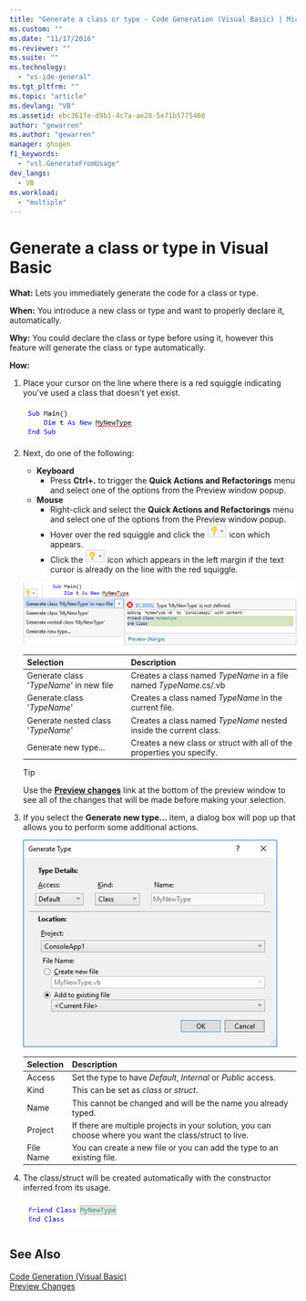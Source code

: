 ```yaml
---
title: "Generate a class or type - Code Generation (Visual Basic) | Microsoft Docs"
ms.custom: ""
ms.date: "11/17/2016"
ms.reviewer: ""
ms.suite: ""
ms.technology: 
  - "vs-ide-general"
ms.tgt_pltfrm: ""
ms.topic: "article"
ms.devlang: "VB"
ms.assetid: ebc361fe-d9b1-4c7a-ae28-5e71b5775460
author: "gewarren"
ms.author: "gewarren"
manager: ghogen
f1_keywords: 
  - "vsl.GenerateFromUsage"
dev_langs: 
  - VB
ms.workload: 
  - "multiple"
---
```


# Generate a class or type in Visual Basic
**What:** Lets you immediately generate the code for a class or type. 

**When:** You introduce a new class or type and want to properly declare it, automatically.  

**Why:** You could declare the class or type before using it, however this feature will generate the class or type automatically. 

**How:**

1. Place your cursor on the line where there is a red squiggle indicating you've used a class that doesn't yet exist.

   ![Highlighted code](media/class-highlight-vb.png)

1. Next, do one of the following:
   * **Keyboard**
     * Press **Ctrl+.** to trigger the **Quick Actions and Refactorings** menu and select one of the options from the Preview window popup.
   * **Mouse**
     * Right-click and select the **Quick Actions and Refactorings** menu and select one of the options from the Preview window popup.
     * Hover over the red squiggle and click the ![Lightbulb](media/bulb-vb.png) icon which appears.
     * Click the ![Lightbulb](media/bulb-vb.png) icon which appears in the left margin if the text cursor is already on the line with the red squiggle.

   ![Generate class preview](media/class-preview-vb.png)

   Selection | Description
   --- | ---
   Generate class '*TypeName*' in new file | Creates a class named *TypeName* in a file named *TypeName*.cs/.vb
   Generate class '*TypeName*' | Creates a class named *TypeName* in the current file.
   Generate nested class '*TypeName*' | Creates a class named *TypeName* nested inside the current class.
   Generate new type... | Creates a new class or struct with all of the properties you specify.

   >[!TIP]
   >Use the [**Preview changes**](../../ide/preview-changes.md) link at the bottom of the preview window to see all of the changes that will be made before making your selection.

1. If you select the **Generate new type...** item, a dialog box will pop up that allows you to perform some additional actions.

   ![Generate type](media/class-newtype-vb.png)

   Selection | Description
   --- | ---
   Access | Set the type to have *Default*, *Internal* or *Public* access.
   Kind | This can be set as *class* or *struct*.
   Name | This cannot be changed and will be the name you already typed.
   Project | If there are multiple projects in your solution, you can choose where you want the class/struct to live.
   File Name | You can create a new file or you can add the type to an existing file.

1. The class/struct will be created automatically with the constructor inferred from its usage.

   ![Generate class result](media/class-result-vb.png)

## See Also  
[Code Generation (Visual Basic)](../code-generation-vb.md)  
[Preview Changes](../../ide/preview-changes.md)